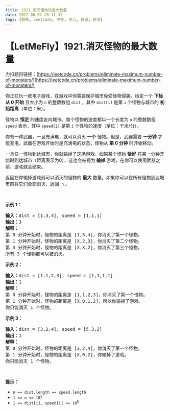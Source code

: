 ```yaml
---
title: 1921.消灭怪物的最大数量
date: 2022-06-02 20-11-32
tags: [题解, LeetCode, 中等, 贪心, 数组, 排序]
---
```


# 【LetMeFly】1921.消灭怪物的最大数量

力扣题目链接：[https://leetcode.cn/problems/eliminate-maximum-number-of-monsters/](https://leetcode.cn/problems/eliminate-maximum-number-of-monsters/)

<p>你正在玩一款电子游戏，在游戏中你需要保护城市免受怪物侵袭。给定一个 <strong>下标从 0 开始</strong> 且大小为 <code>n</code> 的整数数组 <code>dist</code> ，其中 <code>dist[i]</code> 是第 <code>i</code> 个怪物与城市的 <strong>初始距离</strong>（单位：米）。</p>

<p>怪物以 <strong>恒定</strong> 的速度走向城市。每个怪物的速度都以一个长度为 <code>n</code> 的整数数组 <code>speed</code> 表示，其中 <code>speed[i]</code> 是第 <code>i</code> 个怪物的速度（单位：千米/分）。</p>

<p>你有一种武器，一旦充满电，就可以消灭 <strong>一个</strong> 怪物。但是，武器需要 <strong>一分钟</strong> 才能充电。武器在游戏开始时是充满电的状态，怪物从 <strong>第 0 分钟</strong> 时开始移动。</p>

<p>一旦任一怪物到达城市，你就输掉了这场游戏。如果某个怪物 <strong>恰好</strong>&nbsp;在某一分钟开始时到达城市（距离表示为0），这也会被视为<strong> 输掉</strong>&nbsp;游戏，在你可以使用武器之前，游戏就会结束。</p>

<p>返回在你输掉游戏前可以消灭的怪物的 <strong>最大</strong> 数量。如果你可以在所有怪物到达城市前将它们全部消灭，返回&nbsp; <code>n</code> 。</p>

<p>&nbsp;</p>

<p><strong>示例 1：</strong></p>

<pre>
<strong>输入：</strong>dist = [1,3,4], speed = [1,1,1]
<strong>输出：</strong>3
<strong>解释：</strong>
第 0 分钟开始时，怪物的距离是 [1,3,4]，你消灭了第一个怪物。
第 1 分钟开始时，怪物的距离是 [X,2,3]，你消灭了第二个怪物。
第 3 分钟开始时，怪物的距离是 [X,X,2]，你消灭了第三个怪物。
所有 3 个怪物都可以被消灭。</pre>

<p><strong>示例 2：</strong></p>

<pre>
<strong>输入：</strong>dist = [1,1,2,3], speed = [1,1,1,1]
<strong>输出：</strong>1
<strong>解释：</strong>
第 0 分钟开始时，怪物的距离是 [1,1,2,3]，你消灭了第一个怪物。
第 1 分钟开始时，怪物的距离是 [X,0,1,2]，所以你输掉了游戏。
你只能消灭 1 个怪物。
</pre>

<p><strong>示例 3：</strong></p>

<pre>
<strong>输入：</strong>dist = [3,2,4], speed = [5,3,2]
<strong>输出：</strong>1
<strong>解释：</strong>
第 0 分钟开始时，怪物的距离是 [3,2,4]，你消灭了第一个怪物。
第 1 分钟开始时，怪物的距离是 [X,0,2]，你输掉了游戏。 
你只能消灭 1 个怪物。
</pre>

<p>&nbsp;</p>

<p><strong>提示：</strong></p>

<ul>
	<li><code>n == dist.length == speed.length</code></li>
	<li><code>1 &lt;= n &lt;= 10<sup>5</sup></code></li>
	<li><code>1 &lt;= dist[i], speed[i] &lt;= 10<sup>5</sup></code></li>
</ul>


    